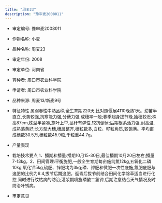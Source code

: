 ```yaml
---
title: "周麦23"
description: "豫审麦2008011"
---
```

* 审定编号:  豫审麦2008011

*  作物名称:  小麦

*  品种名称:  周麦23

*  审定年份:  2008

*  审定单位:  河南省

* 育种者:  周口市农业科学院

*  申请者:  周口市农业科学院

*  品种来源:  周麦13/新麦9号

*  特征特性
属弱春性中熟品种,全生育期220天,比对照偃展4110晚熟1天。幼苗半直立,长势较强,抗寒能力强,分蘖力强,成穗率一般;春季起身拔节晚,抽穗较迟;株高87cm,株型半紧凑,旗叶上举,茎秆有弹性,较抗倒伏;后期根系活力强,耐高温,成熟落黄好;长方型大穗,穗层整齐,穗粒数多,白粒、籽粒角质,较饱满。平均亩成穗数30.5万,穗粒数45.9粒,千粒重44.7g。

*  产量表现


*  栽培技术要点
1、播期和播量:播期10月15-30日,最佳播期10月20日左右;播量7-13kg。2、田间管理:平衡施肥,一般全生育期每亩施纯氮12kg,五氧化二磷10kg,氧化钾5kg,硫肥、锌肥均为3kg;磷、钾肥和微肥一次性底施,氮肥底肥与追肥的比例为6:4,拔节后期追肥。返青后拔节前结合田间化学除草适当进行化控,同时进行纹枯病的防治;灌浆期喷施磷酸二氢钾,后期注意结合天气情况及时防治叶锈病。

*  审定意见

